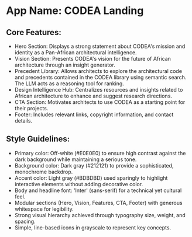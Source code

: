 # **App Name**: CODEA Landing

## Core Features:

- Hero Section: Displays a strong statement about CODEA's mission and identity as a Pan-African architectural intelligence.
- Vision Section: Presents CODEA's vision for the future of African architecture through an insight generator.
- Precedent Library: Allows architects to explore the architectural code and precedents contained in the CODEA library using semantic search. The LLM acts as a reasoning tool for ranking.
- Design Intelligence Hub: Centralizes resources and insights related to African architecture to enhance and suggest research directions.
- CTA Section: Motivates architects to use CODEA as a starting point for their projects.
- Footer: Includes relevant links, copyright information, and contact details.

## Style Guidelines:

- Primary color: Off-white (#E0E0E0) to ensure high contrast against the dark background while maintaining a serious tone.
- Background color: Dark gray (#212121) to provide a sophisticated, monochrome backdrop.
- Accent color: Light gray (#BDBDBD) used sparingly to highlight interactive elements without adding decorative color.
- Body and headline font: 'Inter' (sans-serif) for a technical yet cultural feel.
- Modular sections (Hero, Vision, Features, CTA, Footer) with generous whitespace for legibility.
- Strong visual hierarchy achieved through typography size, weight, and spacing.
- Simple, line-based icons in grayscale to represent key concepts.